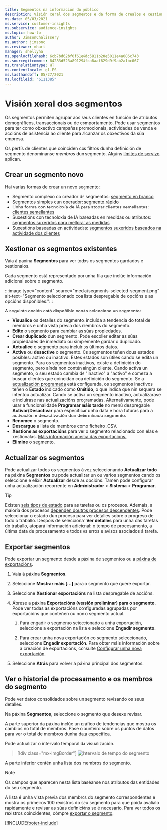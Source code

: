 ```yaml
---
title: Segmentos na información do público
description: Visión xeral dos segmentos e da forma de crealos e xestionalos.
ms.date: 05/03/2021
ms.service: customer-insights
ms.subservice: audience-insights
ms.topic: how-to
author: JimsonChalissery
ms.author: jimsonc
ms.reviewer: mhart
manager: shellyha
ms.openlocfilehash: 6cb7bd62bf0f61e6dc5811b20e5011e4a086c743
ms.sourcegitcommit: 84283d523a891298fca8aaf629d9f9ab2a1bc067
ms.translationtype: HT
ms.contentlocale: gl-ES
ms.lasthandoff: 05/27/2021
ms.locfileid: "6111385"
---
```

# <a name="segments-overview"></a>Visión xeral dos segmentos

Os segmentos permiten agrupar aos seus clientes en función de atributos demográficos, transaccionais ou de comportamento. Pode usar segmentos para ter como obxectivo campañas promocionais, actividades de venda e accións de asistencia ao cliente para alcanzar os obxectivos da súa empresa.

Os perfís de clientes que coinciden cos filtros dunha definición de segmento denomínanse *membros* dun segmento. Algúns [límites de servizo](service-limits.md) aplican.

## <a name="create-a-new-segment"></a>Crear un segmento novo

Hai varias formas de crear un novo segmento: 

- Segmento complexo co creador de segmentos: [segmento en branco](segment-builder.md#create-a-new-segment)
- Segmentos simples cun operador: [segmento rápido](segment-builder.md#quick-segments)
- Unha forma con tecnoloxía de IA para atopar clientes semellantes: [clientes semellantes](find-similar-customer-segments.md)
- Suxestións con tecnoloxía de IA baseadas en medidas ou atributos: [segmentos suxeridos para mellorar as medidas](suggested-segments.md)
- Suxestións baseadas en actividades: [segmentos suxeridos baseados na actividade dos clientes](suggested-segments-activity.md)

## <a name="manage-existing-segments"></a>Xestionar os segmentos existentes

Vaia á paxina **Segmentos** para ver todos os segmentos gardados e xestionalos.

Cada segmento está representado por unha fila que inclúe información adicional sobre o segmento.

:::image type="content" source="media/segments-selected-segment.png" alt-text="Segmento seleccionado coa lista despregable de opcións e as opcións dispoñibles.":::

A seguinte acción está dispoñible cando selecciona un segmento:

- **Visualice** os detalles do segmento, incluída a tendencia do total de membros e unha vista previa dos membros do segmento.
- **Edite** o segmento para cambiar as súas propiedades.
- **Crear duplicado** dun segmento. Pode escoller editar as súas propiedades de inmediato ou simplemente gardar o duplicado.
- **Actualice** o segmento para incluír os últimos datos.
- **Active** ou **desactive** o segmento. Os segmentos teñen dous estados posibles: activo ou inactivo. Estes estados son útiles cando se edita un segmento. Para os segmentos inactivos, existe a definición do segmento, pero aínda non contén ningún cliente. Cando activa un segmento, o seu estado cambia de "inactivo" a "activo" e comeza a buscar clientes que coincidan coa definición do segmento. Se a [actualización programada](system.md#schedule-tab) está configurada, os segmentos inactivos teñen o **Estado** indicado como **Omitido**, o que indica que nin sequera se intentou actualizar. Cando se activa un segmento inactivo, actualizarase e incluirase nas actualizacións programadas.
  Alternativamente, pode usar a funcionalidade **Programar máis tarde** no menú despregable **Activar/Desactivar** para especificar unha data e hora futuras para a activación e desactivación dun determinado segmento.
- **Renomee** o segmento.
- **Descargue** a lista de membros como ficheiro .CSV.
- **Xestione as exportacións** para ver o segmento relacionado con elas e xestionalas. [Máis información acerca das exportacións.](export-destinations.md)
- **Elimine** o segmento.

## <a name="refresh-segments"></a>Actualizar os segmentos

Pode actualizar todos os segmentos á vez seleccionando **Actualizar todo** na páxina **Segmentos** ou pode actualizar un ou varios segmentos cando os seleccione e elixir **Actualizar** desde as opcións. Tamén pode configurar unha actualización recorrente en **Administrador** > **Sistema** > **Programar**.

> [!TIP]
> Existen [seis tipos de estado](system.md#status-types) para as tarefas ou os procesos. Ademais, a maioría dos procesos [dependen doutros procesos descendentes](system.md#refresh-policies). Pode seleccionar o estado dun proceso para ver detalles sobre o progreso de todo o traballo. Despois de seleccionar **Ver detalles** para unha das tarefas do traballo, atopará información adicional: o tempo de procesamento, a última data de procesamento e todos os erros e avisos asociados á tarefa.

## <a name="export-segments"></a>Exportar segmentos

Pode exportar un segmento desde a páxina de segmentos ou a [páxina de exportacións](export-destinations.md). 

1. Vaia á páxina **Segmentos**.

1. Seleccione **Mostrar máis [...]** para o segmento que quere exportar.

1. Seleccione **Xestionar exportacións** na lista despregable de accións.

1. Ábrese a páxina **Exportacións (versión preliminar) para o segmento**. Pode ver todas as exportacións configuradas agrupadas por exportacións que conteñen ou non o segmento actual.

   1. Para engadir o segmento seleccionado a unha exportación, seleccione a exportación na lista e seleccione **Engadir segmento**.

   1. Para crear unha nova exportación co segmento seleccionado, seleccione **Engadir exportación**. Para obter máis información sobre a creación de exportacións, consulte [Configurar unha nova exportación](export-destinations.md#set-up-a-new-export).

1. Seleccione **Atrás** para volver á páxina principal dos segmentos.

## <a name="view-processing-history-and-segment-members"></a>Ver o historial de procesamento e os membros do segmento

Pode ver datos consolidados sobre un segmento revisando os seus detalles.

Na páxina **Segmentos**, seleccione o segmento que desexe revisar.

A parte superior da páxina inclúe un gráfico de tendencias que mostra os cambios no total de membros. Pase o punteiro sobre os puntos de datos para ver o total de membros dunha data específica.

Pode actualizar o intervalo temporal da visualización.

> [!div class="mx-imgBorder"]
> ![Intervalo de tempo do segmento](media/segment-time-range.png "Intervalo de tempo do segmento")

A parte inferior contén unha lista dos membros do segmento.

> [!NOTE]
> Os campos que aparecen nesta lista baséanse nos atributos das entidades do seu segmento.
>
>A lista é unha vista previa dos membros do segmento correspondentes e mostra os primeiros 100 rexistros do seu segmento para que poida avalialo rapidamente e revisar as súas definicións se é necesario. Para ver todos os rexistros coincidentes, cómpre [exportar o segmento](export-destinations.md).

[!INCLUDE[footer-include](../includes/footer-banner.md)] 
